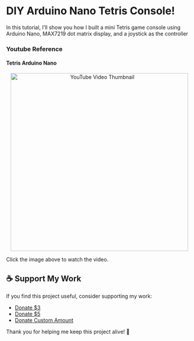 # DIY Arduino Nano Tetris Console!
In this tutorial, I’ll show you how I built a mini Tetris game console using Arduino Nano, MAX7219 dot matrix display, and a joystick as the controller

### Youtube Reference
#### Tetris Arduino Nano
<p align="center">
  <a href="https://www.youtube.com/watch?v=PKV8HZGAzFM" target="_blank">
    <img src="https://img.youtube.com/vi/PKV8HZGAzFM/0.jpg" alt="YouTube Video Thumbnail" width="480" />
  </a>
</p>
Click the image above to watch the video.

## ☕ Support My Work

If you find this project useful, consider supporting my work:  

- [Donate $3](https://www.paypal.com/cgi-bin/webscr?cmd=_xclick&business=yaseralie@gmail.com&item_name=Support+My+Tech+Projects&currency_code=USD&amount=3)
- [Donate $5](https://www.paypal.com/cgi-bin/webscr?cmd=_xclick&business=yaseralie@gmail.com&item_name=Support+My+Tech+Projects&currency_code=USD&amount=5)
- [Donate Custom Amount](https://www.paypal.com/cgi-bin/webscr?cmd=_xclick&business=yaseralie@gmail.com&item_name=Support+My+Tech+Projects&currency_code=USD)

Thank you for helping me keep this project alive! 🚀

